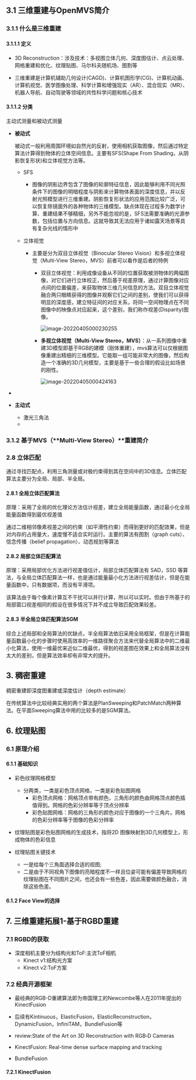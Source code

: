 ## 3.1 三维重建与OpenMVS简介

### 3.1.1  **什么是三维重建**

#### 3.1.1.1 定义

- 3D Reconstruction：涉及技术：多视图立体几何、深度图估计、点云处理、网格重建和优化、纹理贴图、马尔科夫随机场、图割等

- 三维重建是计算机辅助几何设计(CAGD)、计算机图形学(CG)、计算机动画、计算机视觉、医学图像处理、科学计算和增强现实（AR）、混合现实（MR）、机器人导航、自动驾驶等领域的共性科学问题和核心技术

#### 3.1.1.2 分类

主动式测量和被动式测量

- **被动式**

  被动式一般利用周围环境如自然光的反射，使用相机获取图像，然后通过特定算法计算得到物体的立体空间信息。主要有SFS(Shape From Shading，从阴影恢复形状)和立体视觉方法等。

  - SFS

    - 图像的阴影边界包含了图像的轮廓特征信息，因此能够利用不同光照条件下的图像的明暗程度与阴影来计算物体表面的深度信息，并以反射光照模型进行三维重建。阴影恢复形状法的应用范围比较广泛，可以恢复除镜面外的各种物体的三维模型。缺点体现在过程多为数学计算、重建结果不够精细，另外不能忽视的是，SFS法需要准确的光源参数，包括位置与方向信息。这就导致其无法应用于诸如露天场景等具有复杂光线的情形中

  - 立体视觉

    - 主要是分为双目立体视觉（Binocular Stereo Vision）和多视立体视觉（Multi-View Stereo，MVS）前者可以看作是后者的特例

      - 双目立体视觉：利用成像设备从不同的位置获取被测物体的两幅图像，对它们进行立体校正，然后基于视差原理，通过计算图像对应点间的位置偏差，来获取物体三维几何信息的方法。双目立体视觉融合两只眼睛获得的图像并观察它们之间的差别，使我们可以获得明显的深度感，建立特征间的对应关系，将同一空间物理点在不同图像中的映像点对应起来，这个差别，我们称作视差(Disparity)图像。

        ![image-20220405000230255](https://dracula-images.oss-cn-beijing.aliyuncs.com/draculaimage-20220405000230255.png)

      - **多视立体视觉（****Multi-View Stereo****，****MVS****）**：从一系列图像中重建3D模型即基于RGB的建模（刚体重建），mvs算法可以仅根据图像重建出精细的三维模型。它能取一组可能非常大的图像，然后构造一个准确的3D几何模型，主要是基于一些合理的假设比如场景的刚性。

        ![image-20220405000424163](https://dracula-images.oss-cn-beijing.aliyuncs.com/draculaimage-20220405000424163.png)

- 
- **主动式**
  - 激光三角法
  - 

### 3.1.2 基于**MVS**（**Multi-View Stereo）**重建简介

### **2.8** **立体匹配**

通过寻找匹配点，利用三角测量或对极约束得到其在空间中的3D信息。立体匹配算法主要分为全局、局部、半全局。

#### **2.8.1** **全局立体匹配算法**

原理：采用了全局的优化理论方法估计视差，建立全局能量函数，通过最小化全局能量函数得到最优视差值

通过二维相邻像素视差之间的约束（如平滑性约束）而得到更好的匹配效果，但是对内存的占用量大，速度慢不适合实时运行。主要的算法有图割（graph cuts）、信念传播（belief propagation）、动态规划等算法

#### **2.8.2** **局部立体匹配算法**

原理：采用局部优化方法进行视差值估计，局部立体匹配算法有 SAD，SSD 等算法，与全局立体匹配算法一样，也是通过能量最小化方法进行视差估计，但是在能量函数中，只有数据项，而没有平滑项。

该算法由于每个像素计算互不干扰可以并行计算，所以可以实时。但由于所基于的局部窗口视差相同的假设在很多情况下并不成立导致匹配效果较差。

#### **2.8.3** **半全局立体匹配算法SGM**

综合上述局部和全局算法的优缺点，半全局算法依旧采用全局框架，但是在计算能量函数最小化的步骤时使用高效率的一维路径聚合方法来代替全局算法中的二维最小化算法，使用一维最优来近似二维最优，得到的视差图在效果上和全局算法没有太大的差别，但是算法效率却有非常大的提升。

## **3.** **稠密重建**

稠密重建即深度图重建或深度估计（depth estimate）

在传统算法中比较经典实用的两个算法是PlanSweeping和PatchMatch两种算法。在平面Sweeping算法中用的比较多的是SGM算法。

## **6.** **纹理贴图**

### **6.1** **原理介绍**

#### **6.1.1** **基础知识**

- 彩色纹理网格模型
  - 分两类，一类是彩色顶点网格，一类是彩色贴图网格
    - 彩色顶点网格：网格顶点带有颜色，三角形的颜色由网格顶点颜色插值得到。网格的色彩分辨率等于顶点分辨率
    - 彩色贴图网格：网格的三角形的颜色对应于图像的一个三角片。网格的色彩分辨率等于图像的色彩分辨率

- 纹理贴图是彩色贴图网格的生成技术，指将2D 图像映射到3D几何模型上，形成物体的色彩信息

- 纹理贴图关键技术
  - 一是给每个三角面选择合适的视图;
  - 二是由于不同视角下图像的亮暗程度不一样且位姿可能有偏差导致网格的纹理贴图在不同图片之间，也还会有一些色差，因此需要做颜色融合，消除这些色差。

#### **6.1.2 Face View**的选择

## 7. 三维重建拓展1-基于RGBD重建 

### 7.1 RGBD的获取 

- 深度相机主要分为结构光和ToF:主流ToF相机
  - Kinect v1:结构光方案
  - Kinect v2:ToF方案

### 7.2 经典开源框架 

- 最经典的RGB-D重建算法即为帝国理工的Newcombe等人在2011年提出的KinectFusion 
- 后续有Kintinuous，ElasticFusion，ElasticReconstruction，DynamicFusion，InfiniTAM，BundleFusion等

- review:State of the Art on 3D Reconstruction with RGB‐D Cameras 
- KinectFusion: Real-time dense surface mapping and tracking
- BundleFusion

#### 7.2.1 KinectFusion 

